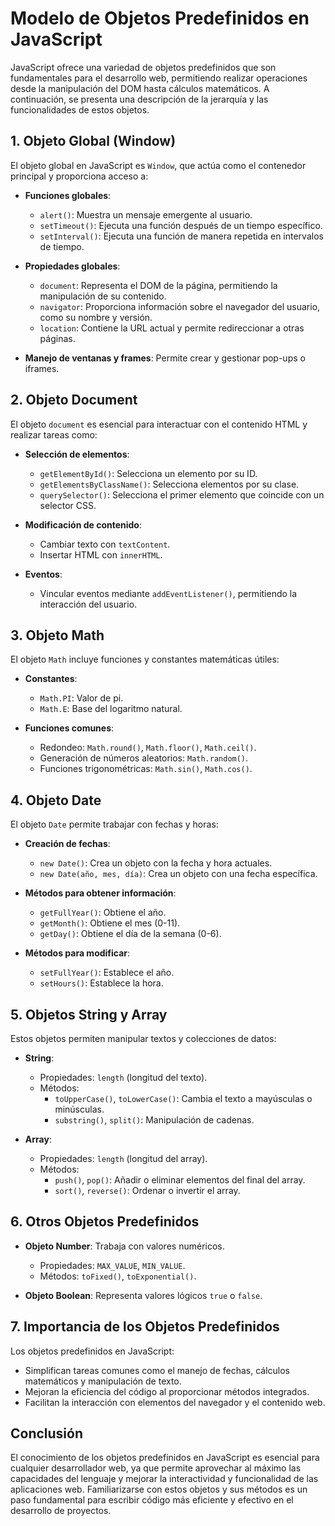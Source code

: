 # Modelo de Objetos Predefinidos en JavaScript

JavaScript ofrece una variedad de objetos predefinidos que son fundamentales para el desarrollo web, permitiendo realizar operaciones desde la manipulación del DOM hasta cálculos matemáticos. A continuación, se presenta una descripción de la jerarquía y las funcionalidades de estos objetos.

## 1. Objeto Global (Window)

El objeto global en JavaScript es `Window`, que actúa como el contenedor principal y proporciona acceso a:

- **Funciones globales**:
  - `alert()`: Muestra un mensaje emergente al usuario.
  - `setTimeout()`: Ejecuta una función después de un tiempo específico.
  - `setInterval()`: Ejecuta una función de manera repetida en intervalos de tiempo.
- **Propiedades globales**:

  - `document`: Representa el DOM de la página, permitiendo la manipulación de su contenido.
  - `navigator`: Proporciona información sobre el navegador del usuario, como su nombre y versión.
  - `location`: Contiene la URL actual y permite redireccionar a otras páginas.

- **Manejo de ventanas y frames**: Permite crear y gestionar pop-ups o iframes.

## 2. Objeto Document

El objeto `document` es esencial para interactuar con el contenido HTML y realizar tareas como:

- **Selección de elementos**:

  - `getElementById()`: Selecciona un elemento por su ID.
  - `getElementsByClassName()`: Selecciona elementos por su clase.
  - `querySelector()`: Selecciona el primer elemento que coincide con un selector CSS.

- **Modificación de contenido**:

  - Cambiar texto con `textContent`.
  - Insertar HTML con `innerHTML`.

- **Eventos**:
  - Vincular eventos mediante `addEventListener()`, permitiendo la interacción del usuario.

## 3. Objeto Math

El objeto `Math` incluye funciones y constantes matemáticas útiles:

- **Constantes**:

  - `Math.PI`: Valor de pi.
  - `Math.E`: Base del logaritmo natural.

- **Funciones comunes**:
  - Redondeo: `Math.round()`, `Math.floor()`, `Math.ceil()`.
  - Generación de números aleatorios: `Math.random()`.
  - Funciones trigonométricas: `Math.sin()`, `Math.cos()`.

## 4. Objeto Date

El objeto `Date` permite trabajar con fechas y horas:

- **Creación de fechas**:

  - `new Date()`: Crea un objeto con la fecha y hora actuales.
  - `new Date(año, mes, día)`: Crea un objeto con una fecha específica.

- **Métodos para obtener información**:

  - `getFullYear()`: Obtiene el año.
  - `getMonth()`: Obtiene el mes (0-11).
  - `getDay()`: Obtiene el día de la semana (0-6).

- **Métodos para modificar**:
  - `setFullYear()`: Establece el año.
  - `setHours()`: Establece la hora.

## 5. Objetos String y Array

Estos objetos permiten manipular textos y colecciones de datos:

- **String**:

  - Propiedades: `length` (longitud del texto).
  - Métodos:
    - `toUpperCase()`, `toLowerCase()`: Cambia el texto a mayúsculas o minúsculas.
    - `substring()`, `split()`: Manipulación de cadenas.

- **Array**:
  - Propiedades: `length` (longitud del array).
  - Métodos:
    - `push()`, `pop()`: Añadir o eliminar elementos del final del array.
    - `sort()`, `reverse()`: Ordenar o invertir el array.

## 6. Otros Objetos Predefinidos

- **Objeto Number**: Trabaja con valores numéricos.

  - Propiedades: `MAX_VALUE`, `MIN_VALUE`.
  - Métodos: `toFixed()`, `toExponential()`.

- **Objeto Boolean**: Representa valores lógicos `true` o `false`.

## 7. Importancia de los Objetos Predefinidos

Los objetos predefinidos en JavaScript:

- Simplifican tareas comunes como el manejo de fechas, cálculos matemáticos y manipulación de texto.
- Mejoran la eficiencia del código al proporcionar métodos integrados.
- Facilitan la interacción con elementos del navegador y el contenido web.

## Conclusión

El conocimiento de los objetos predefinidos en JavaScript es esencial para cualquier desarrollador web, ya que permite aprovechar al máximo las capacidades del lenguaje y mejorar la interactividad y funcionalidad de las aplicaciones web. Familiarizarse con estos objetos y sus métodos es un paso fundamental para escribir código más eficiente y efectivo en el desarrollo de proyectos.
